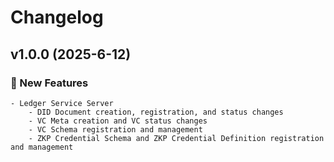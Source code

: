 # Changelog

## v1.0.0 (2025-6-12)

### 🚀 New Features
    - Ledger Service Server
        - DID Document creation, registration, and status changes
        - VC Meta creation and VC status changes
        - VC Schema registration and management
        - ZKP Credential Schema and ZKP Credential Definition registration and management